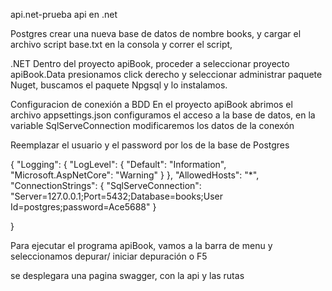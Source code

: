 api.net-prueba
api en .net


Postgres
crear una nueva base de datos de nombre books, y cargar el archivo script base.txt en la consola y correr el script,

.NET
Dentro del proyecto apiBook, proceder a seleccionar proyecto apiBook.Data presionamos click derecho y seleccionar administrar paquete Nuget,
buscamos el paquete Npgsql y lo instalamos.

Configuracion de conexión a BDD
En el proyecto apiBook abrimos el archivo appsettings.json configuramos el acceso a la base de datos, en la variable SqlServeConnection modificaremos los datos de la conexón

Reemplazar el usuario y el password por los de la base de Postgres

{
  "Logging": {
    "LogLevel": {
      "Default": "Information",
      "Microsoft.AspNetCore": "Warning"
    }
  },
  "AllowedHosts": "*",
  "ConnectionStrings": {
    "SqlServeConnection": "Server=127.0.0.1;Port=5432;Database=books;User Id=postgres;password=Ace5688"
  }
  
}

Para ejecutar el programa apiBook, vamos a la barra de menu y seleccionamos depurar/ iniciar depuración o F5

se desplegara una pagina swagger, con la api y las rutas

